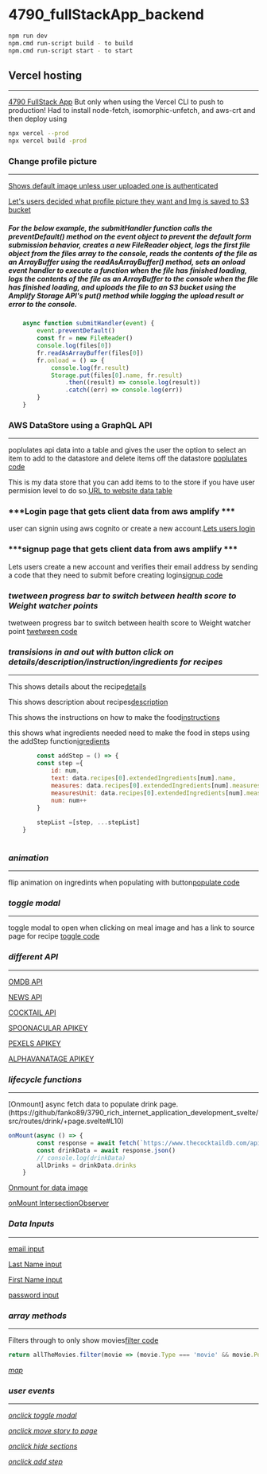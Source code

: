 # 4790_fullStackApp_backend
```bash
npm run dev
npm.cmd run-script build - to build 
npm.cmd run-script start - to start
```
## Vercel hosting 
--------------------------------------------------------------------------------------------------------------------------------------------------------------------
[4790 FullStack App](https://4790-fullstack-app.vercel.app) But only when using the Vercel CLI to push to production!  Had to install node-fetch, isomorphic-unfetch, and aws-crt and then deploy using 
```bash
npx vercel --prod
npx vercel build -prod
```
### Change profile picture 
--------------------------------------------------------------------------------------------------------------------------------------------------------------------
[Shows default image unless user uploaded one is authenticated](https://github/fanko89/4790_fullstack_app/blob/202014d05e7487f8d52500c09cdfaea622c42068/src/lib/components/header/Header.svelte#L21)

[Let's users decided what profile picture they want and Img is saved to S3 bucket](https://github/fanko89/4790_fullstack_app/blob/cf52613834d8058e16244eb16d305763aed7ebc2/src/routes/upload/+page.svelte#L12-L13) 
##### For the below example, the submitHandler function calls the preventDefault() method on the event object to prevent the default form submission behavior, creates a new FileReader object, logs the first file object from the files array to the console, reads the contents of the file as an ArrayBuffer using the readAsArrayBuffer() method, sets an onload event handler to execute a function when the file has finished loading, logs the contents of the file as an ArrayBuffer to the console when the file has finished loading, and uploads the file to an S3 bucket using the Amplify Storage API's put() method while logging the upload result or error to the console.
```javascript
	async function submitHandler(event) {
		event.preventDefault()
		const fr = new FileReader()
		console.log(files[0])
		fr.readAsArrayBuffer(files[0])
		fr.onload = () => {
			console.log(fr.result)
			Storage.put(files[0].name, fr.result)
				.then((result) => console.log(result))
				.catch((err) => console.log(err))
		}
	}
```


### AWS DataStore using a GraphQL API
-------------------------------------------------------------------------------------------------------------------------------------------------------------------
poplulates api data into a table and gives the user the option to select an item to add to the datastore and delete items off the datastore [poplulates code](https://github/fanko89/4790_fullstack_app/src/routes/items/seed/+page.svelte#L1) 


This is my data store that you can add items to to the store if you have user permision level to do so.[URL to website data table](https://4790-fullstack-app.vercel.app/items/seed)

### ***Login page that gets client data from aws amplify ***

user can signin using aws cognito or create a new account.[Lets users login](https://github/fanko89/4790_fullstack_app/src/routes/auth/login/+page.svelte#L1)

### ***signup page that gets client data from aws amplify ***

Lets users create a new account and verifies their email address by sending a code that they need to submit before creating login[signup code](https://github/fanko89/4790_fullstack_app/src/routes/auth/signup/+page.svelte#L1)

### ***twetween progress bar to switch between health score to Weight watcher points***

twetween progress bar to switch between health score to Weight watcher point [twetween code](https://vscode.dev/github/fanko89/3790_rich_internet_application_development_svelte/src/routes/dashboard/+page.svelte#L149)



### ***transisions in and out with button click on details/description/instruction/ingredients for recipes***
-----------------------------------------------------------------------------------------------------------------------------------------------------------------

This shows details about the recipe[details](https://github/fanko89/3790_rich_internet_application_development_svelte/src/routes/dashboard/+page.svelte#L164)

This shows description about recipes[description](https://github/fanko89/3790_rich_internet_application_development_svelte/src/routes/dashboard/+page.svelte#L165)

This shows the instructions on how to make the food[instructions](https://github/fanko89/3790_rich_internet_application_development_svelte/src/routes/dashboard/+page.svelte#L166)


this shows what ingredients needed need to make the food in steps using the addStep function[igredients](https://github/fanko89/3790_rich_internet_application_development_svelte/src/routes/dashboard/+page.svelte#L167)
```javascript
		const addStep = () => {
		const step ={
			id: num,
			text: data.recipes[0].extendedIngredients[num].name,
			measures: data.recipes[0].extendedIngredients[num].measures.us.amount,
			measuresUnit: data.recipes[0].extendedIngredients[num].measures.us.unitShort,
			num: num++
		}
	
		stepList =[step, ...stepList]
	}
		
```

### ***animation***
----------------------------------------------------------------------------------------------------------------------------------------------------------------------

flip animation on ingredints when populating with button[populate code](https://vscode.dev/github/fanko89/3790_rich_internet_application_development_svelte/src/routes/dashboard/+page.svelte#L195)

### ***toggle modal***
----------------------------------------------------------------------------------------------------------------------------------------------------------------------

toggle modal to open when clicking on meal image and has a link to source page for recipe [toggle code](https://vscode.dev/github/fanko89/3790_rich_internet_application_development_svelte/src/routes/dashboard/+page.svelte#L118)

### ***different API***
----------------------------------------------------------------------------------------------------------------------------------------------------------------------

[OMDB API](https://www.omdbapi.com/)

[NEWS API](https://newsapi.org/)

[COCKTAIL API](https://www.thecocktaildb.com)

[SPOONACULAR APIKEY](https://spoonacular.com/food-api)

[PEXELS APIKEY](https://www.pexels.com/api/)

[ALPHAVANATAGE APIKEY](https://www.alphavantage.co/)

### ***lifecycle functions***
---------------------------------------------------------------------------------------------------------------------------------------------------------------------
[Onmount] async fetch data to populate drink page.(https://github/fanko89/3790_rich_internet_application_development_svelte/src/routes/drink/+page.svelte#L10)
```javascript
onMount(async () => {
		const response = await fetch(`https://www.thecocktaildb.com/api/json/v1/1/search.php?f=a`)
		const drinkData = await response.json()
		// console.log(drinkData)
		allDrinks = drinkData.drinks
	}
```
[Onmount for data image](https:///github/fanko89/3790_rich_internet_application_development_svelte/blob/f1e7d93c5406015ba8d5018e2b7d72728ca7ded6/src/lib/components/Image/Image.svelte#L10)

[onMount IntersectionObserver](https://github/fanko89/3790_rich_internet_application_development_svelte/blob/f1e7d93c5406015ba8d5018e2b7d72728ca7ded6/src/lib/components/Image/IntersectionObserver.svelte#L13)


### ***Data Inputs***
----------------------------------------------------------------------------------------------------------------------------------------------------------------------
[email input](https://github/fanko89/3790_rich_internet_application_development_svelte/blob/f1e7d93c5406015ba8d5018e2b7d72728ca7ded6/src/routes/auth/signup/+page.svelte#L32)

[Last Name input](https://vscode.dev/github/fanko89/3790_rich_internet_application_development_svelte/blob/f1e7d93c5406015ba8d5018e2b7d72728ca7ded6/src/routes/auth/signup/+page.svelte#L63)

[First Name input](https://github/fanko89/3790_rich_internet_application_development_svelte/blob/f1e7d93c5406015ba8d5018e2b7d72728ca7ded6/src/routes/auth/signup/+page.svelte#L51)

[password input](https://github/fanko89/3790_rich_internet_application_development_svelte/blob/f1e7d93c5406015ba8d5018e2b7d72728ca7ded6/src/routes/auth/signup/+page.svelte#L41)

### ***array methods***
----------------------------------------------------------------------------------------------------------------------------------------------------------------------
Filters through to only show movies[filter code](https://github/fanko89/3790_rich_internet_application_development_svelte/blob/f1e7d93c5406015ba8d5018e2b7d72728ca7ded6/src/routes/api/movie/+server.js#L45)
```javascript
return allTheMovies.filter(movie => (movie.Type === 'movie' && movie.Poster !== 'N/A'))
```

[_map_](https://github/fanko89/3790_rich_internet_application_development_svelte/blob/f1e7d93c5406015ba8d5018e2b7d72728ca7ded6/src/routes/avatars/+page.js#L5)

### ***user events***
----------------------------------------------------------------------------------------------------------------------------------------------------------------------
[_onclick toggle modal_](https://github/fanko89/3790_rich_internet_application_development_svelte/blob/f1e7d93c5406015ba8d5018e2b7d72728ca7ded6/src/lib/components/MovieModal/MovieModal.svelte#L15)

[_onclick move story to page_](https://github/fanko89/3790_rich_internet_application_development_svelte/blob/f1e7d93c5406015ba8d5018e2b7d72728ca7ded6/src/routes/aggregator/+page.svelte#L30)

[_onclick hide sections_](https://github/fanko89/3790_rich_internet_application_development_svelte/blob/f1e7d93c5406015ba8d5018e2b7d72728ca7ded6/src/routes/dashboard/+page.svelte#L134)

[_onclick add step_](https://github/fanko89/3790_rich_internet_application_development_svelte/blob/f1e7d93c5406015ba8d5018e2b7d72728ca7ded6/src/routes/dashboard/+page.svelte#L165)

